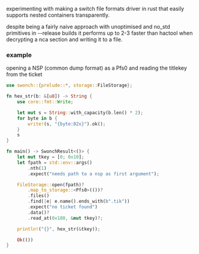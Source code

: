 experimenting with making a switch file formats driver in rust that easily supports nested containers transparently. 

despite being a fairly naive approach with unoptimised and no_std primitives in --release builds it performs up to 2-3 faster than hactool when decrypting a nca section and writing it to a file.

### example
opening a NSP (common dump format) as a Pfs0 and reading the titlekey from the ticket
```rs
use swonch::{prelude::*, storage::FileStorage};

fn hex_str(b: &[u8]) -> String {
    use core::fmt::Write;

    let mut s = String::with_capacity(b.len() * 2);
    for byte in b {
        write!(s, "{byte:02x}").ok();
    }
    s
}

fn main() -> SwonchResult<()> {
    let mut tkey = [0; 0x10];
    let fpath = std::env::args()
        .nth(1)
        .expect("needs path to a nsp as first argument");

    FileStorage::open(fpath)?
        .map_to_storage::<Pfs0>(())?
        .files()
        .find(|e| e.name().ends_with(b".tik"))
        .expect("no ticket found")
        .data()?
        .read_at(0x180, &mut tkey)?;

    println!("{}", hex_str(&tkey));

    Ok(())
}
```
